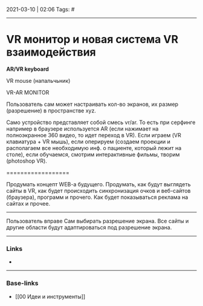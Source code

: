 2021-03-10 | 02:06
Tags: #
___

# VR монитор и новая система VR взаимодействия
**AR/VR keyboard**

VR mouse (напальчьник)

VR-AR MONITOR

Пользователь сам может настраивать кол-во экранов, их размер (разрешение) в пространстве xyz.

Само устройство представляет собой смесь vr/ar. То есть при серфинге например в браузере используется AR (если нажимает на полноэкранное 360 видео, то идет переход в VR). Если играем (VR клавиатура + VR мышь), если оперируем (создаем проекции и располагаем все необходимую инф. о пациенте, который лежит на столе), если обучаемся, смотрим интерактивные фильмы, творим (photoshop VR).

==================

Продумать концепт WEB-a будущего. Продумать, как будут выглядеть сайты в VR, как будет происходить синхронизация очков и веб-сайтов (браузера), программ и прочего. Как будет показываться реклама на сайтах и прочее.

---

Пользователь вправе Сам выбирать разрешение экрана. Все сайты и другие области будут адаптироваться под разрешение экрана.


___
### Links
- 

___
### Base-links
- [[00 Идеи и инструменты]]


